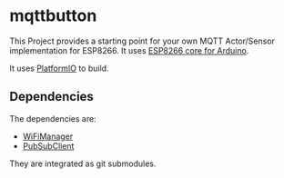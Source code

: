 # mqttbutton

This Project provides a starting point for your own MQTT Actor/Sensor 
implementation for ESP8266. It uses 
[ESP8266 core for Arduino](https://github.com/esp8266/Arduino).

It uses [PlatformIO](http://platformio.org) to build.

## Dependencies

The dependencies are:
 - [WiFiManager](https://github.com/tzapu/WiFiManager.git)
 - [PubSubClient](https://github.com/knolleary/pubsubclient.git)

They are integrated as git submodules.
